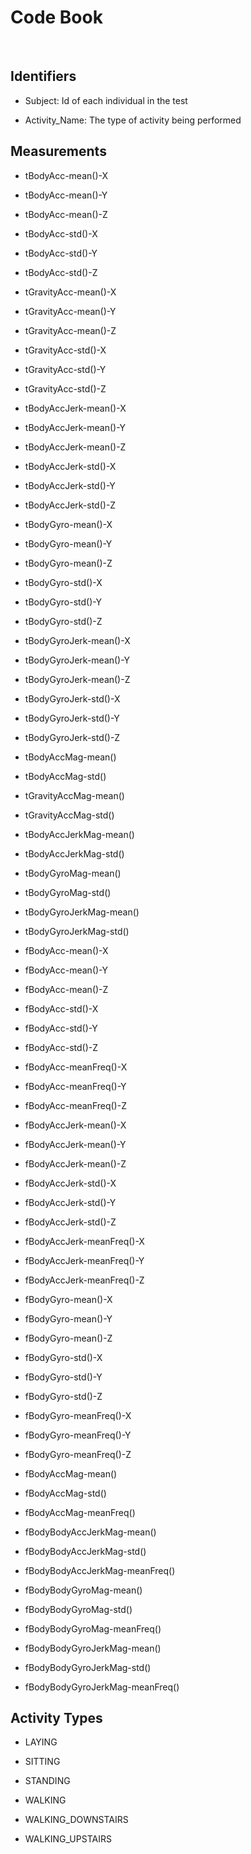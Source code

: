 Code Book
=========

 

Identifiers
-----------

-   Subject: Id of each individual in the test

-   Activity\_Name: The type of activity being performed

Measurements
------------

-   tBodyAcc-mean()-X

-   tBodyAcc-mean()-Y

-   tBodyAcc-mean()-Z

-   tBodyAcc-std()-X

-   tBodyAcc-std()-Y

-   tBodyAcc-std()-Z

-   tGravityAcc-mean()-X

-   tGravityAcc-mean()-Y

-   tGravityAcc-mean()-Z

-   tGravityAcc-std()-X

-   tGravityAcc-std()-Y

-   tGravityAcc-std()-Z

-   tBodyAccJerk-mean()-X

-   tBodyAccJerk-mean()-Y

-   tBodyAccJerk-mean()-Z

-   tBodyAccJerk-std()-X

-   tBodyAccJerk-std()-Y

-   tBodyAccJerk-std()-Z

-   tBodyGyro-mean()-X

-   tBodyGyro-mean()-Y

-   tBodyGyro-mean()-Z

-   tBodyGyro-std()-X

-   tBodyGyro-std()-Y

-   tBodyGyro-std()-Z

-   tBodyGyroJerk-mean()-X

-   tBodyGyroJerk-mean()-Y

-   tBodyGyroJerk-mean()-Z

-   tBodyGyroJerk-std()-X

-   tBodyGyroJerk-std()-Y

-   tBodyGyroJerk-std()-Z

-   tBodyAccMag-mean()

-   tBodyAccMag-std()

-   tGravityAccMag-mean()

-   tGravityAccMag-std()

-   tBodyAccJerkMag-mean()

-   tBodyAccJerkMag-std()

-   tBodyGyroMag-mean()

-   tBodyGyroMag-std()

-   tBodyGyroJerkMag-mean()

-   tBodyGyroJerkMag-std()

-   fBodyAcc-mean()-X

-   fBodyAcc-mean()-Y

-   fBodyAcc-mean()-Z

-   fBodyAcc-std()-X

-   fBodyAcc-std()-Y

-   fBodyAcc-std()-Z

-   fBodyAcc-meanFreq()-X

-   fBodyAcc-meanFreq()-Y

-   fBodyAcc-meanFreq()-Z

-   fBodyAccJerk-mean()-X

-   fBodyAccJerk-mean()-Y

-   fBodyAccJerk-mean()-Z

-   fBodyAccJerk-std()-X

-   fBodyAccJerk-std()-Y

-   fBodyAccJerk-std()-Z

-   fBodyAccJerk-meanFreq()-X

-   fBodyAccJerk-meanFreq()-Y

-   fBodyAccJerk-meanFreq()-Z

-   fBodyGyro-mean()-X

-   fBodyGyro-mean()-Y

-   fBodyGyro-mean()-Z

-   fBodyGyro-std()-X

-   fBodyGyro-std()-Y

-   fBodyGyro-std()-Z

-   fBodyGyro-meanFreq()-X

-   fBodyGyro-meanFreq()-Y

-   fBodyGyro-meanFreq()-Z

-   fBodyAccMag-mean()

-   fBodyAccMag-std()

-   fBodyAccMag-meanFreq()

-   fBodyBodyAccJerkMag-mean()

-   fBodyBodyAccJerkMag-std()

-   fBodyBodyAccJerkMag-meanFreq()

-   fBodyBodyGyroMag-mean()

-   fBodyBodyGyroMag-std()

-   fBodyBodyGyroMag-meanFreq()

-   fBodyBodyGyroJerkMag-mean()

-   fBodyBodyGyroJerkMag-std()

-   fBodyBodyGyroJerkMag-meanFreq()

Activity Types
--------------

-   LAYING

-   SITTING

-   STANDING

-   WALKING

-   WALKING\_DOWNSTAIRS

-   WALKING\_UPSTAIRS
